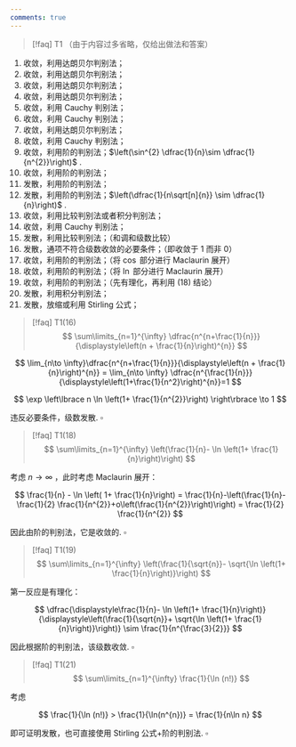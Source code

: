 ```yaml
---
comments: true
---
```


>[!faq] T1
>（由于内容过多省略，仅给出做法和答案）

1. 收敛，利用达朗贝尔判别法；
2. 收敛，利用达朗贝尔判别法；
3. 收敛，利用达朗贝尔判别法；
4. 收敛，利用达朗贝尔判别法；
5. 收敛，利用 Cauchy 判别法；
6. 收敛，利用 Cauchy 判别法；
7. 收敛，利用达朗贝尔判别法；
8. 收敛，利用 Cauchy 判别法；
9. 收敛，利用阶的判别法；$\left(\sin^{2} \dfrac{1}{n}\sim \dfrac{1}{n^{2}}\right)$ .
10. 收敛，利用阶的判别法；
11. 发散，利用阶的判别法；
12. 发散，利用阶的判别法；$\left(\dfrac{1}{n\sqrt[n]{n}} \sim \dfrac{1}{n}\right)$ .
13. 收敛，利用比较判别法或者积分判别法；
14. 收敛，利用 Cauchy 判别法；
15. 发散，利用比较判别法；（和调和级数比较）
16. 发散，通项不符合级数收敛的必要条件；（即收敛于 $1$ 而非 $0$）
17. 收敛，利用阶的判别法；（将 $\cos$ 部分进行 Maclaurin 展开）
18. 收敛，利用阶的判别法；（将 $\ln$ 部分进行 Maclaurin 展开）
19. 收敛，利用阶的判别法；（先有理化，再利用 (18) 结论）
20. 发散，利用积分判别法；
21. 发散，放缩或利用 Stirling 公式；

>[!faq] T1(16)
>$$ \sum\limits_{n=1}^{\infty} \dfrac{n^{n+\frac{1}{n}}}{\displaystyle\left(n + \frac{1}{n}\right)^{n}} $$

$$
\lim_{n\to \infty}\dfrac{n^{n+\frac{1}{n}}}{\displaystyle\left(n + \frac{1}{n}\right)^{n}} = \lim_{n\to \infty} \dfrac{n^{\frac{1}{n}}}{\displaystyle\left(1+\frac{1}{n^2}\right)^{n}}=1
$$

$$
\exp \left\lbrace n \ln \left(1+ \frac{1}{n^{2}}\right) \right\rbrace \to 1
$$

违反必要条件，级数发散. $\square$

>[!faq] T1(18)
>$$ \sum\limits_{n=1}^{\infty} \left(\frac{1}{n}- \ln \left(1+ \frac{1}{n}\right)\right) $$

考虑 $n\to \infty$ ，此时考虑 Maclaurin 展开：

$$
\frac{1}{n} - \ln \left( 1+ \frac{1}{n}\right) = \frac{1}{n}-\left(\frac{1}{n}- \frac{1}{2} \frac{1}{n^{2}}+o\left(\frac{1}{n^{2}}\right)\right) = \frac{1}{2} \frac{1}{n^{2}}
$$

因此由阶的判别法，它是收敛的. $\square$

>[!faq] T1(19)
>$$ \sum\limits_{n=1}^{\infty} \left(\frac{1}{\sqrt{n}}- \sqrt{\ln \left(1+ \frac{1}{n}\right)}\right) $$

第一反应是有理化：

$$
\dfrac{\displaystyle\frac{1}{n}- \ln \left(1+ \frac{1}{n}\right)}{\displaystyle\left(\frac{1}{\sqrt{n}}+ \sqrt{\ln \left(1+ \frac{1}{n}\right)}\right)} \sim  \frac{1}{n^{\frac{3}{2}}} 
$$

因此根据阶的判别法，该级数收敛. $\square$


>[!faq] T1(21)
>$$ \sum\limits_{n=1}^{\infty} \frac{1}{\ln (n!)} $$

考虑

$$
\frac{1}{\ln (n!)} > \frac{1}{\ln(n^{n})} = \frac{1}{n\ln n}
$$

即可证明发散，也可直接使用 Stirling 公式+阶的判别法. $\square$
